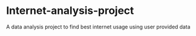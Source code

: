 # Internet-analysis-project
A data analysis project to find best internet usage using user provided data
